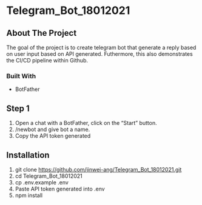 # Telegram_Bot_18012021

<!-- ABOUT THE PROJECT -->
## About The Project
The goal of the project is to create telegram bot that generate a reply based on user input based on API generated. Futhermore, this also demonstrates the CI/CD pipeline within Github.


### Built With
* BotFather

## Step 1
1. Open a chat with a BotFather, click on the “Start” button.
2. /newbot and give bot a name.
3. Copy the API token generated


## Installation
1. git clone https://github.com/jinwei-ang/Telegram_Bot_18012021.git
2. cd Telegram_Bot_18012021
3. cp .env.example .env
4. Paste API token generated into .env
5. npm install

